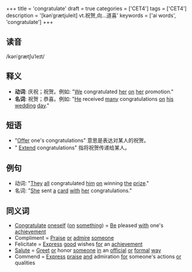 +++
title = 'congratulate'
draft = true
categories = ['CET4']
tags = ['CET4']
description = '[kənˈgrætjuleit] vt.祝贺,向…道喜'
keywords = ['ai words', 'congratulate']
+++

## 读音
/kənˈgrætʃuˈleɪt/

## 释义
- **动词**: 庆祝；祝贺。例如: "[We](/zh/post/we/) congratulated [her](/zh/post/her/) [on](/zh/post/on/) [her](/zh/post/her/) promotion."
- **名词**: 祝贺；恭喜。例如: "[He](/zh/post/he/) received [many](/zh/post/many/) congratulations [on](/zh/post/on/) [his](/zh/post/his/) [wedding](/zh/post/wedding/) [day](/zh/post/day/)."

## 短语
- "[Offer](/zh/post/offer/) one's congratulations" 意思是表达对某人的祝贺。
- " [Extend](/zh/post/extend/) congratulations" 指将祝贺传递给某人。

## 例句
- 动词: "[They](/zh/post/they/) [all](/zh/post/all/) congratulated [him](/zh/post/him/) [on](/zh/post/on/) winning [the](/zh/post/the/) [prize](/zh/post/prize/)."
- 名词: "[She](/zh/post/she/) sent [a](/zh/post/a/) [card](/zh/post/card/) [with](/zh/post/with/) [her](/zh/post/her/) congratulations."

## 同义词
- [Congratulate](/zh/post/congratulate/) [oneself](/zh/post/oneself/) ([on](/zh/post/on/) [something](/zh/post/something/)) = [Be](/zh/post/be/) pleased [with](/zh/post/with/) one's [achievement](/zh/post/achievement/)
- Compliment = [Praise](/zh/post/praise/) [or](/zh/post/or/) [admire](/zh/post/admire/) [someone](/zh/post/someone/)
- Felicitate = [Express](/zh/post/express/) [good](/zh/post/good/) wishes [for](/zh/post/for/) an [achievement](/zh/post/achievement/)
- [Salute](/zh/post/salute/) = [Greet](/zh/post/greet/) [or](/zh/post/or/) honor [someone](/zh/post/someone/) [in](/zh/post/in/) an [official](/zh/post/official/) [or](/zh/post/or/) [formal](/zh/post/formal/) [way](/zh/post/way/)
- Commend = [Express](/zh/post/express/) [praise](/zh/post/praise/) [and](/zh/post/and/) admiration [for](/zh/post/for/) someone's actions [or](/zh/post/or/) qualities
